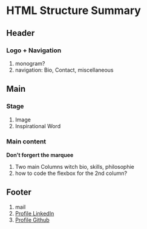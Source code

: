 # HTML Structure Summary

## Header

### Logo + Navigation

1. monogram?
2. navigation: Bio, Contact, miscellaneous

## Main

### Stage

1. Image
2. Inspirational Word

### Main content

**Don't forgert the marquee**

1. Two main Columns witch bio, skills, philosophie
2. how to code the flexbox for the 2nd column?

## Footer

1. mail
2. [Profile LinkedIn](https://de.linkedin.com/in/miriam-ertl-design)
3. [Profile Github](https://github.com/miriam-ertl)

